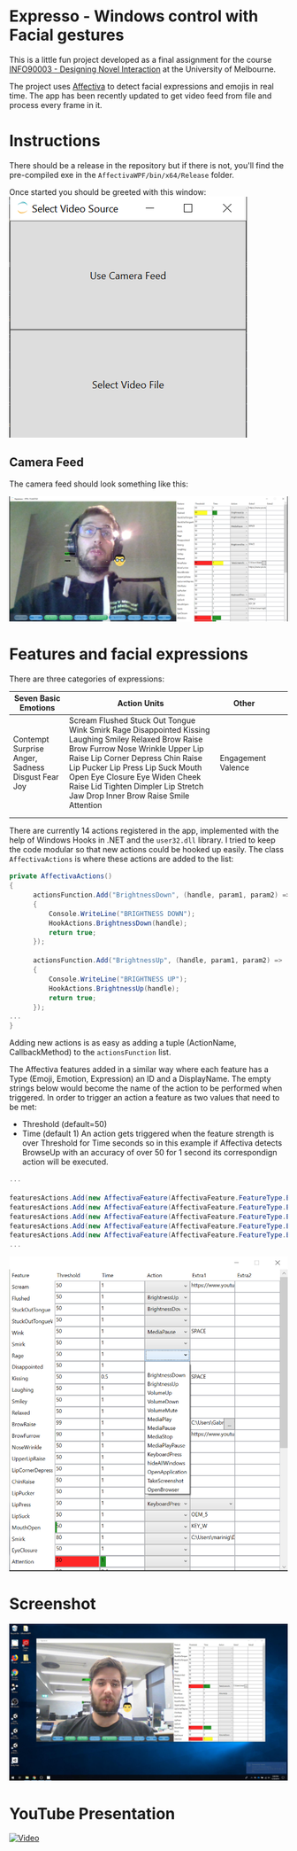 # Expresso - Windows control with Facial gestures
This is a little fun project developed as a final assignment for the course [INFO90003 - Designing Novel Interaction](https://handbook.unimelb.edu.au/2018/subjects/info90003)
at the University of Melbourne.

The project uses [Affectiva](https://www.affectiva.com/) to detect facial expressions and emojis in real time. The app has been recently updated to get video feed from file and process
every frame in it.

# Instructions
There should be a release in the repository but if there is not, you'll find the pre-compiled exe in the `AffectivaWPF/bin/x64/Release` folder.

Once started you should be greeted with this window:
![Start](Start.png)

## Camera Feed
The camera feed should look something like this:

![Main Window](main1.png)

# Features and facial expressions
There are three categories of expressions:

| Seven Basic Emotions                              | Action Units                                                                                                                                                                                                                                                                                                                        | Other              |   |   |
|---------------------------------------------------|-------------------------------------------------------------------------------------------------------------------------------------------------------------------------------------------------------------------------------------------------------------------------------------------------------------------------------------|--------------------|---|---|
| Contempt Surprise Anger, Sadness Disgust Fear Joy | Scream Flushed Stuck Out Tongue Wink Smirk Rage Disappointed Kissing Laughing Smiley Relaxed Brow Raise Brow Furrow Nose Wrinkle Upper Lip Raise Lip Corner Depress Chin Raise Lip Pucker Lip Press Lip Suck Mouth Open Eye Closure Eye Widen Cheek Raise Lid Tighten Dimpler Lip Stretch Jaw Drop Inner Brow Raise Smile Attention | Engagement Valence |   |   |
|                                                   |                                                                                                                                                                                                                                                                                                                                     |                    |   |   |
|                                                   |                                                                                                                                                                                                                                                                                                                                     |                    |   |   |

There are currently 14 actions registered in the app, implemented with the help of Windows Hooks in .NET and the `user32.dll` library.
I tried to keep the code modular so that new actions could be hooked up easily. The class `AffectivaActions` is where these actions are added to the list:
```cs        
private AffectivaActions()
{
      actionsFunction.Add("BrightnessDown", (handle, param1, param2) =>
      {
          Console.WriteLine("BRIGHTNESS DOWN");
          HookActions.BrightnessDown(handle);
          return true;
      });
      
      actionsFunction.Add("BrightnessUp", (handle, param1, param2) =>
      {
          Console.WriteLine("BRIGHTNESS UP");
          HookActions.BrightnessUp(handle);
          return true;
      });
...
}
```

Adding new actions is as easy as adding a tuple (ActionName, CallbackMethod) to the `actionsFunction` list.

The Affectiva features added in a similar way where each feature has a Type (Emoji, Emotion, Expression) an ID and a DisplayName. The empty strings below would become the name of the action to be performed when triggered. In order to trigger an action a feature as two values that need to be met:
- Threshold (default=50)
- Time (default 1)
An action gets triggered when the feature strength is over Threshold for Time seconds so in this example if Affectiva detects BrowseUp with an accuracy of over 50 for 1 second its correspondign action will be executed.  

```cs
...

featuresActions.Add(new AffectivaFeature(AffectivaFeature.FeatureType.Emoji,"scream", "Scream", "", 50, 1));
featuresActions.Add(new AffectivaFeature(AffectivaFeature.FeatureType.Emoji,"flushed", "Flushed", "", 50, 1));
featuresActions.Add(new AffectivaFeature(AffectivaFeature.FeatureType.Emoji,"stuckOutTongue", "StuckOutTongue", "", 50, 1));
featuresActions.Add(new AffectivaFeature(AffectivaFeature.FeatureType.Emoji,"stuckOutTongueWinkingEye", "StuckOutTongueWinkingEye", "", 50, 1));
featuresActions.Add(new AffectivaFeature(AffectivaFeature.FeatureType.Emoji,"wink", "Wink", "", 50, 1));
...

```
![Features](features.png)


# Screenshot 
![Screenshot](Screenshot1.jpg)

# YouTube Presentation
[![Video](https://img.youtube.com/vi/fw9QCx4QEHs/0.jpg)](https://www.youtube.com/watch?v=fw9QCx4QEHs)

